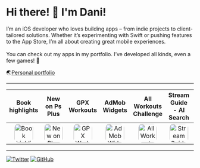 # Hi there! 👋 I'm Dani! 

I’m an iOS developer who loves building apps – from indie projects to client-tailored solutions. Whether it’s experimenting with Swift or pushing features to the App Store, I’m all about creating great mobile experiences.
<br><br>
You can check out my apps in my portfolio. I’ve developed all kinds, even a few games! 👾

🌏<a href="https://platadani.github.io">Personal portfolio</a>

---

<div align="center">
<table align="center" style="width: 100%;">
    <thead>
        <tr>
            <th align="center">Book highlights</th>
            <th align="center">New on Ps Plus</th>
            <th align="center">GPX Workouts</th>
            <th align="center">AdMob Widgets</th>
            <th align="center">All Workouts Challenge</th>
            <th align="center">Stream Guide - AI Search</th>
            <th align="center">Hexcodle game</th>
        </tr>
    </thead>
    <tbody>
        <tr>
          <td align="center">
                <a href="https://apps.apple.com/app/id6504406544">
                    <img src="https://is1-ssl.mzstatic.com/image/thumb/Purple211/v4/f7/2f/c6/f72fc6f9-dcc5-9688-b015-4232f903aa09/AppIcon-0-0-1x_U007ephone-0-1-85-220.png/460x0w.png" alt="Book highlights" width="50" height="50" style="border-radius: 22%">
                </a>
            </td>
            <td align="center">
                <a href="https://apps.apple.com/app/id6450188858">
                    <img src="https://is1-ssl.mzstatic.com/image/thumb/Purple116/v4/9b/22/4d/9b224d45-d1ec-870c-e91e-9355a0d65634/AppIcon-0-0-1x_U007emarketing-0-7-0-85-220.png/460x0w.png" alt="New on Plus" width="50" height="50" style="border-radius: 22%">
                </a>
            </td>
            <td align="center">
                <a href="https://apps.apple.com/app/id6463001431">
                    <img src="https://is1-ssl.mzstatic.com/image/thumb/Purple116/v4/ba/b4/47/bab44774-2c9a-5261-1d9c-7020e1069ef3/AppIcon-0-0-1x_U007emarketing-0-10-0-85-220.png/460x0w.png" alt="GPX Workouts" width="50" height="50" style="border-radius: 22%">
                </a>
            </td>
          <td align="center">
                <a href="https://apps.apple.com/app/admob-widgets/id6737562361">
                    <img src="https://is1-ssl.mzstatic.com/image/thumb/Purple221/v4/ff/9c/7b/ff9c7b3a-b41a-3f4d-9a58-fc65fa9fca52/AppIcon-0-0-1x_U007ephone-0-1-85-220.png/460x0w.png" alt="AdMob Widgets" width="50" height="50" style="border-radius: 22%">
                </a>
            </td>
            <td align="center">
                <a href="https://apps.apple.com/app/id6503666166">
                    <img src="https://is1-ssl.mzstatic.com/image/thumb/Purple211/v4/ba/64/19/ba6419cd-5047-cd5f-11e8-7801f4d8de6e/AppIcon-0-0-1x_U007ephone-0-85-220.png/460x0w.png" alt="All Workouts Challenge" width="50" height="50" style="border-radius: 22%">
                </a>
            </td>
          <td align="center">
                <a href="https://apps.apple.com/app/id6520387127">
                    <img src="https://is1-ssl.mzstatic.com/image/thumb/Purple221/v4/6e/d1/42/6ed14225-e574-cc41-1f0a-21ffbbd63ee8/AppIcon-0-0-1x_U007epad-0-85-220.png/460x0w.png" alt="Stream Guide" width="50" height="50" style="border-radius: 22%">
                </a>
            </td>
          <td align="center">
                <a href="https://apps.apple.com/es/app/id6736827064">
                    <img src="https://is1-ssl.mzstatic.com/image/thumb/Purple211/v4/c3/7b/cb/c37bcb16-8839-0551-18c2-2cb8c54259e0/AppIcon-0-0-1x_U007ephone-0-1-85-220.png/460x0w.png" alt="Hexcodle" width="50" height="50" style="border-radius: 22%">
                </a>
            </td>
        </tr>
    </tbody>
</table>
</div>

---

[![Twitter](https://img.shields.io/twitter/follow/daniplata_?style=social)](https://twitter.com/daniplata_)
[![GitHub](https://img.shields.io/github/followers/platadani?label=follow&style=social)](https://github.com/platadani)


